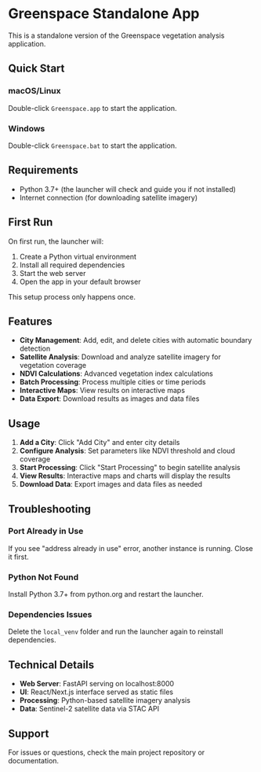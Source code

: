 # Greenspace Standalone App

This is a standalone version of the Greenspace vegetation analysis application.

## Quick Start

### macOS/Linux
Double-click `Greenspace.app` to start the application.

### Windows
Double-click `Greenspace.bat` to start the application.

## Requirements

- Python 3.7+ (the launcher will check and guide you if not installed)
- Internet connection (for downloading satellite imagery)

## First Run

On first run, the launcher will:
1. Create a Python virtual environment
2. Install all required dependencies
3. Start the web server
4. Open the app in your default browser

This setup process only happens once.

## Features

- **City Management**: Add, edit, and delete cities with automatic boundary detection
- **Satellite Analysis**: Download and analyze satellite imagery for vegetation coverage
- **NDVI Calculations**: Advanced vegetation index calculations
- **Batch Processing**: Process multiple cities or time periods
- **Interactive Maps**: View results on interactive maps
- **Data Export**: Download results as images and data files

## Usage

1. **Add a City**: Click "Add City" and enter city details
2. **Configure Analysis**: Set parameters like NDVI threshold and cloud coverage
3. **Start Processing**: Click "Start Processing" to begin satellite analysis
4. **View Results**: Interactive maps and charts will display the results
5. **Download Data**: Export images and data files as needed

## Troubleshooting

### Port Already in Use
If you see "address already in use" error, another instance is running. Close it first.

### Python Not Found
Install Python 3.7+ from python.org and restart the launcher.

### Dependencies Issues
Delete the `local_venv` folder and run the launcher again to reinstall dependencies.

## Technical Details

- **Web Server**: FastAPI serving on localhost:8000
- **UI**: React/Next.js interface served as static files
- **Processing**: Python-based satellite imagery analysis
- **Data**: Sentinel-2 satellite data via STAC API

## Support

For issues or questions, check the main project repository or documentation.